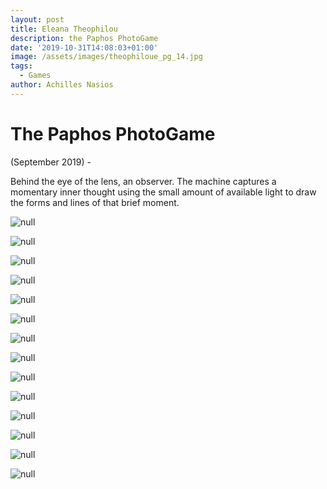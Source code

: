 ```yaml
---
layout: post
title: Eleana Theophilou
description: the Paphos PhotoGame
date: '2019-10-31T14:08:03+01:00'
image: /assets/images/theophiloue_pg_14.jpg
tags:
  - Games
author: Achilles Nasios
---
```

# The Paphos PhotoGame

(September 2019) -

Behind the eye of the lens, an observer. The machine captures a momentary inner thought using the small amount of available light to draw the forms and lines of that brief moment.

![null](/assets/images/theophiloue_pg_01.jpg)

![null](/assets/images/theophiloue_pg_02.jpg)

![null](/assets/images/theophiloue_pg_03.jpg)

![null](/assets/images/theophiloue_pg_04.jpg)

![null](/assets/images/theophiloue_pg_05.jpg)

![null](/assets/images/theophiloue_pg_06.jpg)

![null](/assets/images/theophiloue_pg_07.jpg)

![null](/assets/images/theophiloue_pg_08.jpg)

![null](/assets/images/theophiloue_pg_09.jpg)

![null](/assets/images/theophiloue_pg_10.jpg)

![null](/assets/images/theophiloue_pg_11.jpg)

![null](/assets/images/theophiloue_pg_12.jpg)

![null](/assets/images/theophiloue_pg_13.jpg)

![null](/assets/images/theophiloue_pg_14.jpg)
